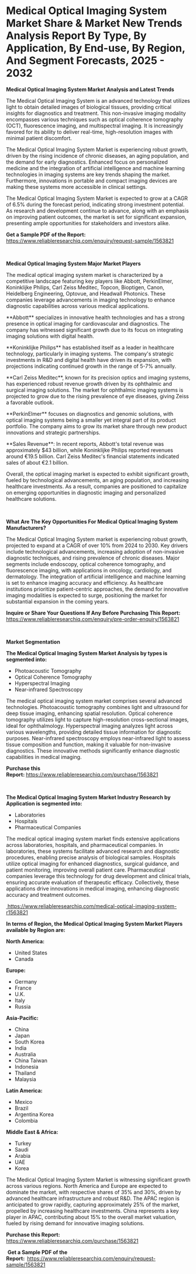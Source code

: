 <p><h1>Medical Optical Imaging System Market Share & Market New Trends Analysis Report By Type, By Application, By End-use, By Region, And Segment Forecasts, 2025 - 2032</h1></p><p><strong>Medical Optical Imaging System Market Analysis and Latest Trends</strong></p>
<p><p>The Medical Optical Imaging System is an advanced technology that utilizes light to obtain detailed images of biological tissues, providing critical insights for diagnostics and treatment. This non-invasive imaging modality encompasses various techniques such as optical coherence tomography (OCT), fluorescence imaging, and multispectral imaging. It is increasingly favored for its ability to deliver real-time, high-resolution images with minimal patient discomfort.</p><p>The Medical Optical Imaging System Market is experiencing robust growth, driven by the rising incidence of chronic diseases, an aging population, and the demand for early diagnostics. Enhanced focus on personalized medicine and the integration of artificial intelligence and machine learning technologies in imaging systems are key trends shaping the market. Furthermore, innovations in portable and compact imaging devices are making these systems more accessible in clinical settings.</p><p>The Medical Optical Imaging System Market is expected to grow at a CAGR of 6.5% during the forecast period, indicating strong investment potential. As research and development continue to advance, along with an emphasis on improving patient outcomes, the market is set for significant expansion, presenting ample opportunities for stakeholders and investors alike.</p></p>
<p><strong>Get a Sample PDF of the Report:&nbsp;</strong> <a href="https://www.reliableresearchiq.com/enquiry/request-sample/1563821?utm_campaign=2739&utm_medium=2&utm_source=Github&utm_content=ia&utm_term=14042025&utm_id=medical-optical-imaging-system">https://www.reliableresearchiq.com/enquiry/request-sample/1563821</a></p>
<p>&nbsp;</p>
<p><strong>Medical Optical Imaging System Major Market Players</strong></p>
<p><p>The medical optical imaging system market is characterized by a competitive landscape featuring key players like Abbott, PerkinElmer, Koninklijke Philips, Carl Zeiss Meditec, Topcon, Bioptigen, Canon, Heidelberg Engineering, Optovue, and Headwall Photonics. These companies leverage advancements in imaging technology to enhance diagnostic capabilities across various medical applications.</p><p>**Abbott** specializes in innovative health technologies and has a strong presence in optical imaging for cardiovascular and diagnostics. The company has witnessed significant growth due to its focus on integrating imaging solutions with digital health.</p><p>**Koninklijke Philips** has established itself as a leader in healthcare technology, particularly in imaging systems. The company's strategic investments in R&D and digital health have driven its expansion, with projections indicating continued growth in the range of 5-7% annually.</p><p>**Carl Zeiss Meditec**, known for its precision optics and imaging systems, has experienced robust revenue growth driven by its ophthalmic and surgical imaging solutions. The market for ophthalmic imaging systems is projected to grow due to the rising prevalence of eye diseases, giving Zeiss a favorable outlook.</p><p>**PerkinElmer** focuses on diagnostics and genomic solutions, with optical imaging systems being a smaller yet integral part of its product portfolio. The company aims to grow its market share through new product innovations and strategic partnerships.</p><p>**Sales Revenue**: In recent reports, Abbott's total revenue was approximately $43 billion, while Koninklijke Philips reported revenues around €19.5 billion. Carl Zeiss Meditec's financial statements indicated sales of about €2.1 billion.</p><p>Overall, the optical imaging market is expected to exhibit significant growth, fueled by technological advancements, an aging population, and increasing healthcare investments. As a result, companies are positioned to capitalize on emerging opportunities in diagnostic imaging and personalized healthcare solutions.</p></p>
<p>&nbsp;</p>
<p><strong>What Are The Key Opportunities For Medical Optical Imaging System Manufacturers?</strong></p>
<p><p>The Medical Optical Imaging System market is experiencing robust growth, projected to expand at a CAGR of over 10% from 2024 to 2030. Key drivers include technological advancements, increasing adoption of non-invasive diagnostic techniques, and rising prevalence of chronic diseases. Major segments include endoscopy, optical coherence tomography, and fluorescence imaging, with applications in oncology, cardiology, and dermatology. The integration of artificial intelligence and machine learning is set to enhance imaging accuracy and efficiency. As healthcare institutions prioritize patient-centric approaches, the demand for innovative imaging modalities is expected to surge, positioning the market for substantial expansion in the coming years.</p></p>
<p><strong>Inquire or Share Your Questions If Any Before Purchasing This Report:</strong> <a href="https://www.reliableresearchiq.com/enquiry/pre-order-enquiry/1563821?utm_campaign=2739&utm_medium=2&utm_source=Github&utm_content=ia&utm_term=14042025&utm_id=medical-optical-imaging-system">https://www.reliableresearchiq.com/enquiry/pre-order-enquiry/1563821</a></p>
<p>&nbsp;</p>
<p><strong>Market Segmentation</strong></p>
<p><strong>The Medical Optical Imaging System Market Analysis by types is segmented into:</strong></p>
<p><ul><li>Photoacoustic Tomography</li><li>Optical Coherence Tomography</li><li>Hyperspectral Imaging</li><li>Near-infrared Spectroscopy</li></ul></p>
<p><p>The medical optical imaging system market comprises several advanced technologies. Photoacoustic tomography combines light and ultrasound for deep tissue imaging, enhancing spatial resolution. Optical coherence tomography utilizes light to capture high-resolution cross-sectional images, ideal for ophthalmology. Hyperspectral imaging analyzes light across various wavelengths, providing detailed tissue information for diagnostic purposes. Near-infrared spectroscopy employs near-infrared light to assess tissue composition and function, making it valuable for non-invasive diagnostics. These innovative methods significantly enhance diagnostic capabilities in medical imaging.</p></p>
<p><strong>Purchase this Report:&nbsp;</strong><a href="https://www.reliableresearchiq.com/purchase/1563821?utm_campaign=2739&utm_medium=2&utm_source=Github&utm_content=ia&utm_term=14042025&utm_id=medical-optical-imaging-system">https://www.reliableresearchiq.com/purchase/1563821</a></p>
<p>&nbsp;</p>
<p><strong>The Medical Optical Imaging System Market Industry Research by Application is segmented into:</strong></p>
<p><ul><li>Laboratories</li><li>Hospitals</li><li>Pharmaceutical Companies</li></ul></p>
<p><p>The medical optical imaging system market finds extensive applications across laboratories, hospitals, and pharmaceutical companies. In laboratories, these systems facilitate advanced research and diagnostic procedures, enabling precise analysis of biological samples. Hospitals utilize optical imaging for enhanced diagnostics, surgical guidance, and patient monitoring, improving overall patient care. Pharmaceutical companies leverage this technology for drug development and clinical trials, ensuring accurate evaluation of therapeutic efficacy. Collectively, these applications drive innovations in medical imaging, enhancing diagnostic accuracy and treatment outcomes.</p></p>
<p><a href="https://www.reliableresearchiq.com/medical-optical-imaging-system-r1563821?utm_campaign=2739&utm_medium=2&utm_source=Github&utm_content=ia&utm_term=14042025&utm_id=medical-optical-imaging-system">&nbsp;https://www.reliableresearchiq.com/medical-optical-imaging-system-r1563821</a></p>
<p><strong>In terms of Region, the Medical Optical Imaging System Market Players available by Region are:</strong></p>
<p>
    <p> <strong> North America: </strong>
        <ul>
            <li>United States</li>
            <li>Canada</li>
        </ul>
        </p> 
    <p> <strong> Europe: </strong>
        <ul>
            <li>Germany</li>
            <li>France</li>
            <li>U.K.</li>
            <li>Italy</li>
            <li>Russia</li>
        </ul>
        </p> 
    <p> <strong> Asia-Pacific: </strong>
        <ul>
            <li>China</li>
            <li>Japan</li>
            <li>South Korea</li>
            <li>India</li>
            <li>Australia</li>
            <li>China Taiwan</li>
            <li>Indonesia</li>
            <li>Thailand</li>
            <li>Malaysia</li>
        </ul>
        </p> 
    <p> <strong> Latin America: </strong>
        <ul>
            <li>Mexico</li>
            <li>Brazil</li>
            <li>Argentina Korea</li>
            <li>Colombia</li>
        </ul>
        </p> 
    <p> <strong> Middle East & Africa: </strong>
        <ul>
            <li>Turkey</li>
            <li>Saudi</li>
            <li>Arabia</li>
            <li>UAE</li>
            <li>Korea</li>
        </ul>
    </p>
    </p>
<p><p>The Medical Optical Imaging System Market is witnessing significant growth across various regions. North America and Europe are expected to dominate the market, with respective shares of 35% and 30%, driven by advanced healthcare infrastructure and robust R&D. The APAC region is anticipated to grow rapidly, capturing approximately 25% of the market, propelled by increasing healthcare investments. China represents a key player in APAC, contributing about 15% to the overall market valuation, fueled by rising demand for innovative imaging solutions.</p></p>
<p><strong>Purchase this Report: </strong><a href="https://www.reliableresearchiq.com/purchase/1563821?utm_campaign=2739&utm_medium=2&utm_source=Github&utm_content=ia&utm_term=14042025&utm_id=medical-optical-imaging-system">https://www.reliableresearchiq.com/purchase/1563821</a></p>
<p>&nbsp;<strong>Get a Sample PDF of the Report:&nbsp;&nbsp;</strong><a href="https://www.reliableresearchiq.com/enquiry/request-sample/1563821?utm_campaign=2739&utm_medium=2&utm_source=Github&utm_content=ia&utm_term=14042025&utm_id=medical-optical-imaging-system">https://www.reliableresearchiq.com/enquiry/request-sample/1563821</a></p>
<p><strong></strong></p>
<p><p></p><p></p><p></p></p>
